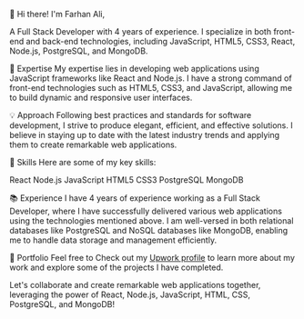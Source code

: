 👋 Hi there! I'm Farhan Ali, 

A Full Stack Developer with 4 years of experience. I specialize in both front-end and back-end technologies, including JavaScript, HTML5, CSS3, React, Node.js, PostgreSQL, and MongoDB.

🌟 Expertise
My expertise lies in developing web applications using JavaScript frameworks like React and Node.js. I have a strong command of front-end technologies such as HTML5, CSS3, and JavaScript, allowing me to build dynamic and responsive user interfaces.

💡 Approach
Following best practices and standards for software development, I strive to produce elegant, efficient, and effective solutions. I believe in staying up to date with the latest industry trends and applying them to create remarkable web applications.

🔧 Skills
Here are some of my key skills:

React
Node.js
JavaScript
HTML5
CSS3
PostgreSQL
MongoDB

📚 Experience
I have 4 years of experience working as a Full Stack Developer, where I have successfully delivered various web applications using the technologies mentioned above. I am well-versed in both relational databases like PostgreSQL and NoSQL databases like MongoDB, enabling me to handle data storage and management efficiently.

💼 Portfolio
Feel free to Check out my [Upwork profile]([https://www.upwork.com/farhan-ali](https://www.upwork.com/freelancers/~01db8ace83de24616c)]) to learn more about my work and explore some of the projects I have completed.

Let's collaborate and create remarkable web applications together, leveraging the power of React, Node.js, JavaScript, HTML, CSS, PostgreSQL, and MongoDB!
